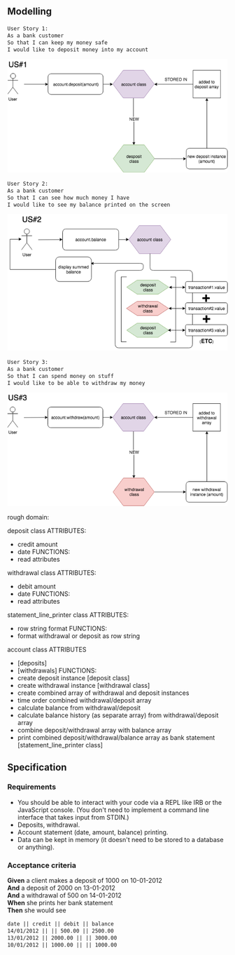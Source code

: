 
## Modelling

```
User Story 1:
As a bank customer
So that I can keep my money safe
I would like to deposit money into my account
```
![img](bankTechTestUS1.png)

```
User Story 2:
As a bank customer
So that I can see how much money I have
I would like to see my balance printed on the screen
```
![img](bankTechTestUS2.png)

```
User Story 3:
As a bank customer
So that I can spend money on stuff
I would like to be able to withdraw my money
```
![img](bankTechTestUS3.png)

rough domain:

deposit class
ATTRIBUTES:
- credit amount
- date
FUNCTIONS:
- read attributes

withdrawal class
ATTRIBUTES:
- debit amount
- date
FUNCTIONS:
- read attributes

statement_line_printer class
ATTRIBUTES:
- row string format
FUNCTIONS:
- format withdrawal or deposit as row string

account class
ATTRIBUTES
- [deposits]
- [withdrawals]
FUNCTIONS:
- create deposit instance [deposit class]
- create withdrawal instance [withdrawal class]
- create combined array of withdrawal and deposit instances
- time order combined withdrawal/deposit array
- calculate balance from withdrawal/deposit
- calculate balance history (as separate array) from withdrawal/deposit array
- combine deposit/withdrawal array with balance array
- print combined deposit/withdrawal/balance array as bank statement [statement_line_printer class]


## Specification

### Requirements

* You should be able to interact with your code via a REPL like IRB or the JavaScript console.  (You don't need to implement a command line interface that takes input from STDIN.)
* Deposits, withdrawal.
* Account statement (date, amount, balance) printing.
* Data can be kept in memory (it doesn't need to be stored to a database or anything).

### Acceptance criteria

**Given** a client makes a deposit of 1000 on 10-01-2012  
**And** a deposit of 2000 on 13-01-2012  
**And** a withdrawal of 500 on 14-01-2012  
**When** she prints her bank statement  
**Then** she would see

```
date || credit || debit || balance
14/01/2012 || || 500.00 || 2500.00
13/01/2012 || 2000.00 || || 3000.00
10/01/2012 || 1000.00 || || 1000.00
```
